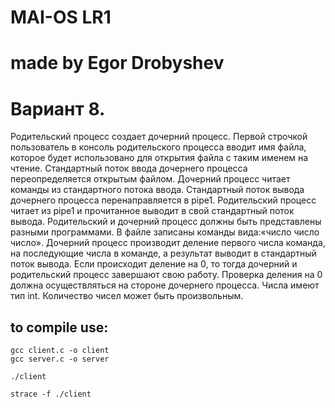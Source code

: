 # MAI-OS LR1
# made by Egor Drobyshev
# Вариант 8.

Родительский процесс создает дочерний процесс. Первой строчкой пользователь в консоль родительского процесса вводит имя файла, которое будет использовано для открытия файла с таким именем на чтение. 
Стандартный поток ввода дочернего процесса переопределяется открытым файлом. Дочерний процесс читает команды из стандартного потока ввода. Стандартный поток вывода дочернего процесса перенаправляется в pipe1. 
Родительский процесс читает из pipe1 и прочитанное выводит в свой стандартный поток вывода. Родительский и дочерний процесс должны быть представлены разными программами.
В файле записаны команды вида:«число число число<endline>». Дочерний процесс производит деление первого числа команда, на последующие числа в команде, а результат выводит в стандартный поток вывода. 
Если происходит деление на 0, то тогда дочерний и родительский процесс завершают свою работу. Проверка деления на 0 должна осуществляться на стороне дочернего процесса. Числа имеют тип int. 
Количество чисел может быть произвольным.

## to compile use:
```
gcc client.c -o client
gcc server.c -o server

./client

strace -f ./client
```
